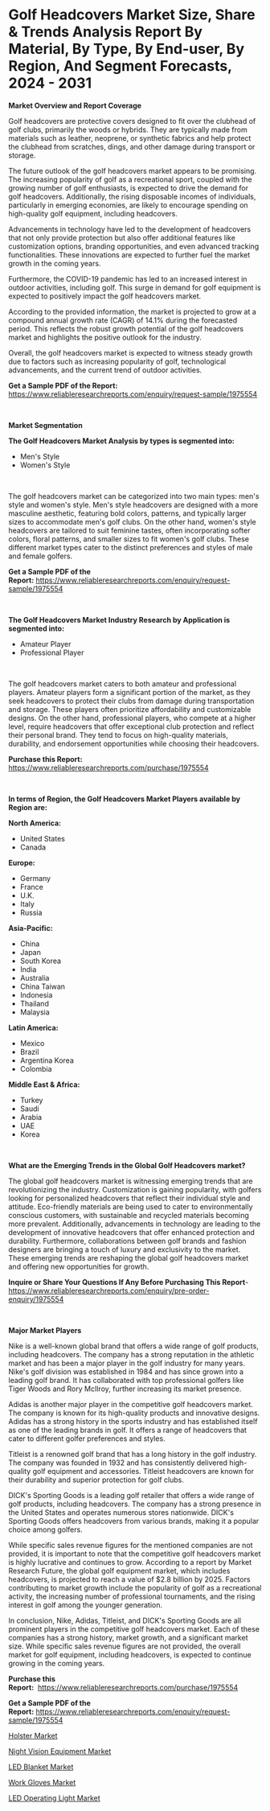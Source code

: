 <p><h1>Golf Headcovers Market Size, Share & Trends Analysis Report By Material, By Type, By End-user, By Region, And Segment Forecasts, 2024 - 2031</h1></p><p><strong>Market Overview and Report Coverage</strong></p>
<p><p>Golf headcovers are protective covers designed to fit over the clubhead of golf clubs, primarily the woods or hybrids. They are typically made from materials such as leather, neoprene, or synthetic fabrics and help protect the clubhead from scratches, dings, and other damage during transport or storage.</p><p>The future outlook of the golf headcovers market appears to be promising. The increasing popularity of golf as a recreational sport, coupled with the growing number of golf enthusiasts, is expected to drive the demand for golf headcovers. Additionally, the rising disposable incomes of individuals, particularly in emerging economies, are likely to encourage spending on high-quality golf equipment, including headcovers.</p><p>Advancements in technology have led to the development of headcovers that not only provide protection but also offer additional features like customization options, branding opportunities, and even advanced tracking functionalities. These innovations are expected to further fuel the market growth in the coming years.</p><p>Furthermore, the COVID-19 pandemic has led to an increased interest in outdoor activities, including golf. This surge in demand for golf equipment is expected to positively impact the golf headcovers market.</p><p>According to the provided information, the market is projected to grow at a compound annual growth rate (CAGR) of 14.1% during the forecasted period. This reflects the robust growth potential of the golf headcovers market and highlights the positive outlook for the industry.</p><p>Overall, the golf headcovers market is expected to witness steady growth due to factors such as increasing popularity of golf, technological advancements, and the current trend of outdoor activities.</p></p>
<p><strong>Get a Sample PDF of the Report:</strong> <a href="https://www.reliableresearchreports.com/enquiry/request-sample/1975554">https://www.reliableresearchreports.com/enquiry/request-sample/1975554</a></p>
<p>&nbsp;</p>
<p><strong>Market Segmentation</strong></p>
<p><strong>The Golf Headcovers Market Analysis by types is segmented into:</strong></p>
<p><ul><li>Men's Style</li><li>Women's Style</li></ul></p>
<p>&nbsp;</p>
<p><p>The golf headcovers market can be categorized into two main types: men's style and women's style. Men's style headcovers are designed with a more masculine aesthetic, featuring bold colors, patterns, and typically larger sizes to accommodate men's golf clubs. On the other hand, women's style headcovers are tailored to suit feminine tastes, often incorporating softer colors, floral patterns, and smaller sizes to fit women's golf clubs. These different market types cater to the distinct preferences and styles of male and female golfers.</p></p>
<p><strong>Get a Sample PDF of the Report:</strong>&nbsp;<a href="https://www.reliableresearchreports.com/enquiry/request-sample/1975554">https://www.reliableresearchreports.com/enquiry/request-sample/1975554</a></p>
<p>&nbsp;</p>
<p><strong>The Golf Headcovers Market Industry Research by Application is segmented into:</strong></p>
<p><ul><li>Amateur Player</li><li>Professional Player</li></ul></p>
<p>&nbsp;</p>
<p><p>The golf headcovers market caters to both amateur and professional players. Amateur players form a significant portion of the market, as they seek headcovers to protect their clubs from damage during transportation and storage. These players often prioritize affordability and customizable designs. On the other hand, professional players, who compete at a higher level, require headcovers that offer exceptional club protection and reflect their personal brand. They tend to focus on high-quality materials, durability, and endorsement opportunities while choosing their headcovers.</p></p>
<p><strong>Purchase this Report:</strong>&nbsp; <a href="https://www.reliableresearchreports.com/purchase/1975554">https://www.reliableresearchreports.com/purchase/1975554</a></p>
<p>&nbsp;</p>
<p><strong>In terms of Region, the Golf Headcovers Market Players available by Region are:</strong></p>
<p>
    <p> <strong> North America: </strong>
        <ul>
            <li>United States</li>
            <li>Canada</li>
        </ul>
        </p> 
    <p> <strong> Europe: </strong>
        <ul>
            <li>Germany</li>
            <li>France</li>
            <li>U.K.</li>
            <li>Italy</li>
            <li>Russia</li>
        </ul>
        </p> 
    <p> <strong> Asia-Pacific: </strong>
        <ul>
            <li>China</li>
            <li>Japan</li>
            <li>South Korea</li>
            <li>India</li>
            <li>Australia</li>
            <li>China Taiwan</li>
            <li>Indonesia</li>
            <li>Thailand</li>
            <li>Malaysia</li>
        </ul>
        </p> 
    <p> <strong> Latin America: </strong>
        <ul>
            <li>Mexico</li>
            <li>Brazil</li>
            <li>Argentina Korea</li>
            <li>Colombia</li>
        </ul>
        </p> 
    <p> <strong> Middle East & Africa: </strong>
        <ul>
            <li>Turkey</li>
            <li>Saudi</li>
            <li>Arabia</li>
            <li>UAE</li>
            <li>Korea</li>
        </ul>
    </p>
    </p>
<p>&nbsp;</p>
<p><strong>What are the Emerging Trends in the Global Golf Headcovers market?</strong></p>
<p><p>The global golf headcovers market is witnessing emerging trends that are revolutionizing the industry. Customization is gaining popularity, with golfers looking for personalized headcovers that reflect their individual style and attitude. Eco-friendly materials are being used to cater to environmentally conscious customers, with sustainable and recycled materials becoming more prevalent. Additionally, advancements in technology are leading to the development of innovative headcovers that offer enhanced protection and durability. Furthermore, collaborations between golf brands and fashion designers are bringing a touch of luxury and exclusivity to the market. These emerging trends are reshaping the global golf headcovers market and offering new opportunities for growth.</p></p>
<p><strong>Inquire or Share Your Questions If Any Before Purchasing This Report</strong>- <a href="https://www.reliableresearchreports.com/enquiry/pre-order-enquiry/1975554">https://www.reliableresearchreports.com/enquiry/pre-order-enquiry/1975554</a></p>
<p>&nbsp;</p>
<p><strong>Major Market Players</strong></p>
<p><p>Nike is a well-known global brand that offers a wide range of golf products, including headcovers. The company has a strong reputation in the athletic market and has been a major player in the golf industry for many years. Nike's golf division was established in 1984 and has since grown into a leading golf brand. It has collaborated with top professional golfers like Tiger Woods and Rory McIlroy, further increasing its market presence.</p><p>Adidas is another major player in the competitive golf headcovers market. The company is known for its high-quality products and innovative designs. Adidas has a strong history in the sports industry and has established itself as one of the leading brands in golf. It offers a range of headcovers that cater to different golfer preferences and styles.</p><p>Titleist is a renowned golf brand that has a long history in the golf industry. The company was founded in 1932 and has consistently delivered high-quality golf equipment and accessories. Titleist headcovers are known for their durability and superior protection for golf clubs.</p><p>DICK's Sporting Goods is a leading golf retailer that offers a wide range of golf products, including headcovers. The company has a strong presence in the United States and operates numerous stores nationwide. DICK's Sporting Goods offers headcovers from various brands, making it a popular choice among golfers.</p><p>While specific sales revenue figures for the mentioned companies are not provided, it is important to note that the competitive golf headcovers market is highly lucrative and continues to grow. According to a report by Market Research Future, the global golf equipment market, which includes headcovers, is projected to reach a value of $2.8 billion by 2025. Factors contributing to market growth include the popularity of golf as a recreational activity, the increasing number of professional tournaments, and the rising interest in golf among the younger generation.</p><p>In conclusion, Nike, Adidas, Titleist, and DICK's Sporting Goods are all prominent players in the competitive golf headcovers market. Each of these companies has a strong history, market growth, and a significant market size. While specific sales revenue figures are not provided, the overall market for golf equipment, including headcovers, is expected to continue growing in the coming years.</p></p>
<p><strong>Purchase this Report:</strong>&nbsp;&nbsp;<a href="https://www.reliableresearchreports.com/purchase/1975554">https://www.reliableresearchreports.com/purchase/1975554</a></p>
<p></p>
<p><strong>Get a Sample PDF of the Report:</strong>&nbsp;<a href="https://www.reliableresearchreports.com/enquiry/request-sample/1975554">https://www.reliableresearchreports.com/enquiry/request-sample/1975554</a></p>
<p><p><a href="https://github.com/GroverBarry/Market-Research-Report-List-3/blob/main/holster-market.md">Holster Market</a></p><p><a href="https://github.com/RichRobinson5/Market-Research-Report-List-3/blob/main/night-vision-equipment-market.md">Night Vision Equipment Market</a></p><p><a href="https://github.com/JameTravis/Market-Research-Report-List-3/blob/main/led-blanket-market.md">LED Blanket Market</a></p><p><a href="https://github.com/RoccoManning/Market-Research-Report-List-3/blob/main/work-gloves-market.md">Work Gloves Market</a></p><p><a href="https://github.com/NorbertYates/Market-Research-Report-List-3/blob/main/led-operating-light-market.md">LED Operating Light Market</a></p></p>